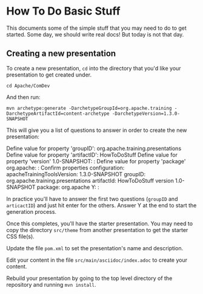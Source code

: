 # How To Do Basic Stuff

This documents some of the simple stuff that you may need to do to get
started. Some day, we should write real docs! But today is not that day.

## Creating a new presentation

To create a new presentation, `cd` into the directory that you'd like
your presentation to get created under.

`cd Apache/ComDev`

And then run:

`mvn archetype:generate -DarchetypeGroupId=org.apache.training -DarchetypeArtifactId=content-archetype -DarchetypeVersion=1.3.0-SNAPSHOT`

This will give you a list of questions to answer in order to create the
new presentation:

  Define value for property 'groupID': org.apache.training.presentations
  Define value for property 'artifactID': HowToDoStuff
  Define value for property 'version' 1.0-SNAPSHOT: :
  Define value for property 'package' org.apache: :
  Confirm properties configuration:
  apacheTrainingToolsVersion: 1.3.0-SNAPSHOT
  groupID: org.apache.training.presentations
  artifactId: HowToDoStuff
  version 1.0-SNAPSHOT
  package: org.apache
  Y: :

In practice you'll have to answer the first two questions (`groupID` and
`articactID`) and just hit enter for the others. Answer Y at the end to
start the generation process.

Once this completes, you'll have the starter presentation. You may need
to copy the directory `src/theme` from another presentation to get the
starter CSS file(s).

Update the file `pom.xml` to set the presentation's name and
description.

Edit your content in the file `src/main/asciidoc/index.adoc` to create
your content.

Rebuild your presentation by going to the top level directory of the
repository and running `mvn install`.


